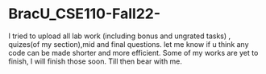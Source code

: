 # BracU_CSE110-Fall22-
I tried to upload all lab work (including bonus and ungrated tasks) , quizes(of my section),mid and final questions. let me know if u think any code can be made shorter and more efficient. Some of my works are yet to finish, I will finish those soon. Till then bear with me.

